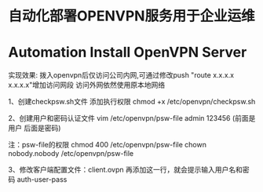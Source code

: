 # 自动化部署OPENVPN服务用于企业运维
# Automation Install OpenVPN Server

实现效果:
拨入openvpn后仅访问公司内网,可通过修改push "route x.x.x.x x.x.x.x"增加访问网段
访问外网依然使用原本地网络

1、创建checkpsw.sh文件
添加执行权限
chmod +x /etc/openvpn/checkpsw.sh

2、创建用户和密码认证文件
vim /etc/openvpn/psw-file
admin 123456 (前面是用户 后面是密码)

注：psw-file的权限
chmod 400 /etc/openvpn/psw-file
chown nobody.nobody /etc/openvpn/psw-file
 
3、修改客户端配置文件：client.ovpn
再添加这一行，就会提示输入用户名和密码
auth-user-pass
